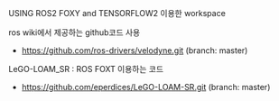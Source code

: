 
USING ROS2 FOXY and TENSORFLOW2 이용한 workspace

ros wiki에서 제공하는 github코드 사용
- https://github.com/ros-drivers/velodyne.git (branch: master)

LeGO-LOAM_SR : ROS FOXT 이용하는 코드
- https://github.com/eperdices/LeGO-LOAM-SR.git (branch: master)